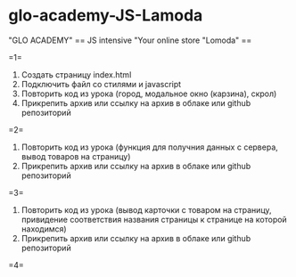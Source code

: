 # glo-academy-JS-Lamoda

"GLO ACADEMY"
== JS intensive "Your online store "Lomoda" ==

=1=

1. Создать страницу index.html
2. Подключить файл со стилями и javascript
3. Повторить код из урока (город, модальное окно (карзина), скрол)
4. Прикрепить архив или ссылку на архив в облаке или github репозиторий

=2=

1. Повторить код из урока (функция для получния данных с сервера, вывод товаров на страницу)
2. Прикрепить архив или ссылку на архив в облаке или github репозиторий

=3=

1. Повторить код из урока (вывод карточки с товаром на страницу, привидение соответствия названия страницы к странице на которой находимся)
2. Прикрепить архив или ссылку на архив в облаке или github репозиторий

=4=
